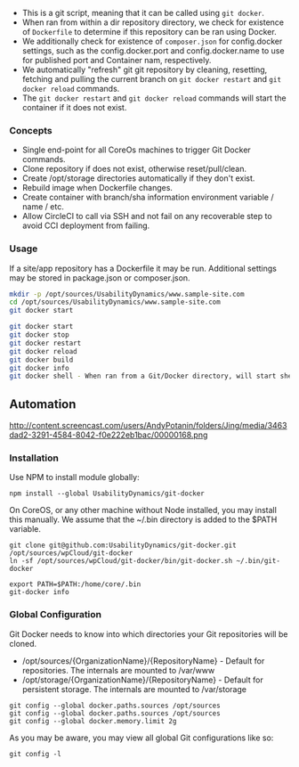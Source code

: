 * This is a git script, meaning that it can be called using `git docker`.
* When ran from within a dir repository directory, we check for existence of `Dockerfile` to determine if this repository can be ran using Docker.
* We additionally check for existence of `composer.json` for config.docker settings, such as the config.docker.port and config.docker.name to use for published port and Container nam, respectively.
* We automatically "refresh" git git repository by cleaning, resetting, fetching and pulling the current branch on `git docker restart` and `git docker reload` commands.
* The `git docker restart` and `git docker reload` commands will start the container if it does not exist.

### Concepts

- Single end-point for all CoreOs machines to trigger Git Docker commands.
- Clone repository if does not exist, otherwise reset/pull/clean.
- Create /opt/storage directories automatically if they don't exist.
- Rebuild image when Dockerfile changes.
- Create container with branch/sha information environment variable / name / etc.
- Allow CircleCI to call via SSH and not fail on any recoverable step to avoid CCI deployment from failing.


### Usage
If a site/app repository has a Dockerfile it may be run. Additional settings may be stored in package.json or composer.json.

```sh
mkdir -p /opt/sources/UsabilityDynamics/www.sample-site.com
cd /opt/sources/UsabilityDynamics/www.sample-site.com
git docker start
```

```sh
git docker start
git docker stop
git docker restart
git docker reload
git docker build
git docker info
git docker shell - When ran from a Git/Docker directory, will start shell within the running container.
```
## Automation

http://content.screencast.com/users/AndyPotanin/folders/Jing/media/3463dad2-3291-4584-8042-f0e222eb1bac/00000168.png

### Installation

Use NPM to install module globally:
```
npm install --global UsabilityDynamics/git-docker
```

On CoreOS, or any other machine without Node installed, you may install this manually. We assume that the ~/.bin directory is added to the $PATH variable.
```
git clone git@github.com:UsabilityDynamics/git-docker.git /opt/sources/wpCloud/git-docker
ln -sf /opt/sources/wpCloud/git-docker/bin/git-docker.sh ~/.bin/git-docker
```

```
export PATH=$PATH:/home/core/.bin
git-docker info
```

###  Global Configuration
Git Docker needs to know into which directories your Git repositories will be cloned.

* /opt/sources/{OrganizationName}/{RepositoryName} - Default for repositories. The internals are mounted to /var/www
* /opt/storage/{OrganizationName}/{RepositoryName} - Default for persistent storage. The internals are mounted to /var/storage

```
git config --global docker.paths.sources /opt/sources
git config --global docker.paths.sources /opt/sources
git config --global docker.memory.limit 2g
```

As you may be aware, you may view all global Git configurations like so:
```
git config -l
```

